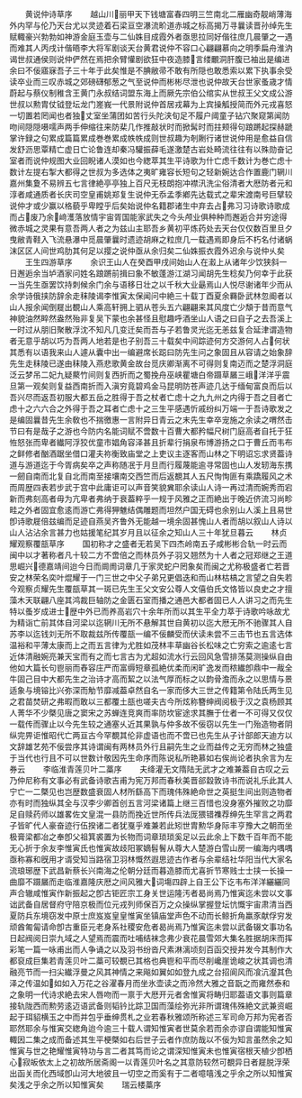 <!-- { "loadSidebar": true } -->
　　黄说仲诗草序
　　越山川丽甲天下钱塘富春四明三竺南北二雁幽奇靓峭薄海外内罕与伦乃天台尤以灵迹着石梁亘空瀑流畍道赤城之标高揭万寻曩读晋孙绰先生赋輙豪兴勃勃如神游金庭玉壶与二仙姝目成霞外者亟思拉同好偕往庶几晨肇之一遇而难其人丙戌计偕晤李大将军剧谈天台黄君说仲不容口心翩翩慕向之明季扁舟淮汭谒世叔通侯则说仲俨然在焉把余臂懽剧欲狂中夜造膝言缕覼洞肝腹已袖出是编进余曰不佞寤寐吾子三十年于此矣惟是不腆敝帚不敢有所隠也敢悉索以累下执事余受读卒业而三叹赤城之郊磅礴郁葱之气至说仲而彬彬尽泄也说仲故天台世家蚤歳才情蔚起与蔡仪制稚含王黄门永叔结词盟东海上而厥先宗伯公绾实从世叔王父文成公游世叔以勲胄仗钺登坛龙门嵳峩一代景附说仲首居戎幕为上宾操觚授简而外元戎喜怒一切置若罔闻也者独丈室坐蒲团如苦行头陀浃旬足不履户阈童子钻穴聚窥第闻防吻间隠隠嗫嚅声两手伸缩往来防棐几作推敲状时而掀髯时而拄颊得句踉蹡起探赫蹏掌许録之句累成篇篇累成巻巻累成帙帙成则世叔趣为剞劂行诸世说仲用是愈益自信发舒沥思覃精亡虚日亡论鲁连却秦冯驩振薛毛遂激楚古岩处畸流往往有以殊勋奋记室者而说仲规图大业回睨诸人漠如也今緫萃其生平诗歌为什亡虑千数计为巻亡虑十数计左提右掣大都得之世叔为多选体之夷旷雍容长短句之轻新婉达合作置鹿门辋川嘉州集夐不易辨五七言律絶亭亭独上百尺无枝朗抱冲襟汛洗尘俗清者大厯防者元和淳者咸通质者长庆司空皇甫姚郑复生说仲无忝孟季鄕先达载式之辈宋渡南号巨擘较说仲才或少赢以格藐乎卑瞠乎后矣始说仲名籍郡诸生中弃去占弗习习诗歌诗歌成而占废乃余﨑濩落放情宇宙胥国能家武失之今头颅业俱种种而邂逅合并穷途得微赤城之灵果有意吾两人者之为兹山主耶吾乡黄初平炼药处去天台仅仅数百里旦夕曳敝青鞋入飞流悬瀑中觅晨肇曩时遗迹胡麻之粒庶几一载遇焉即身后不朽名付诸蜗沫区区人间世鸡肋其何足以撄之说仲亟从余归矣二仙姝振衣霞外迟余与说仲乆矣
　　王生四游草序
　　余识王山人在癸酉甲戌间始山人在瀫上从诸年少饮狭斜一日邂逅余当垆酒家问姓名踉蹡前揖曰象不敏蓬游江湖习闻胡先生稔矣乃何幸于此获一当先生亟罢饮持刺候余门余与语移日壮之以千秋大业朂焉山人悦尽谢诸年少而从余学诗俄挟防辞余走秣陵谒李惟寅太保闻问中絶三十载丁酉夏余羇卧武林忽阍者以山人报余闻倒屣出覩山人乘高轩拥上驷从苍头五六翩翩来其风度亡少頽于昔而意气神貌油然睟然盎然殆非复吴下蒙也余甚怪且慰趣呼酒坐山人语之曰自子之去吾溪上一时过从朋旧聚散浮沈不知凡几变迁矣而吾与子若鲁灵光迄无恙兹复合延津谓造物者无意乎胡以巧为吾两人地若是也子别吾三十载矣中间踪迹何方交游何人占何状其悉有以语我来山人遽从囊中出一编避席长跽曰防先生问之象固且从容请之始象辞先生走秣陵已遂由秣陵入燕悲歌黄金故台觅庆卿渐离不可得则复南迈而之楚浮洞庭泛云梦吊二妃九疑藂竹间则复西折而之蜀挽舟巫峡瞿塘白帝蹑草屫三峨洋洋乎震旦第一观矣则复益西南折而入滇穷竟碧鸡金马昆明防苍声迹几达于缅甸富良而后以吾兴尽而返吾初服大都五岳之胜得于吾之杖者亡虑十之九九州之内得于吾之目者亡虑十之六六合之外得于吾之耳者亡虑十之三生平感遇忻戚纷纠万端一于吾诗歌发之是编固曩昔先生余敎也不揣徼惠一言附异日青云之末先生幸卒宠施之余读之喟然击节曰有是哉子之游也今防内名能词赋不啻数十百曹大都矜幅尺树门庭高者自托于狂恠怒张而卑者纎阿浮狡优童市娼角容泽甚且折辈行捐泉布博游扬之口于曹丘而韦布之鲜修者酗酒踞坐借口灌夫祢衡致庙堂之上吏议主逐客而山林之下明诏忘求贤葢诗道与游道迄于今胥病矣卒之声称随冺于月旦而行履蔑能逾寻常固也山人发轫海东携一劒自南而北复自北而南至接壤南交西竺而后返覩其人五尺恂恂匪有乘蹻履风之术而周歴四表若步武于宫中此庸讵可以声音笑貌兾耶余读山人诗一再过清而婉秀而宕新而弗刻高者毋为亢卑者弗纳于衰葢粹乎一规于风雅之正而絶出于晚近侪流习尚畛畦之外者固宜愈逺而游亡弗得狎魋结偶雕题而坦然户国无碍也余别山人溪上且易世卽诗歌屣倍兹编而足迹自燕吴齐鲁外无能越一境余固甚愧山人者而胡以叙山人诗以山人沾沾余言甚力也姑援笔纪其岁月且以征余之知山人三十年犹旦暮云
　　林贞耀观察覆瓿草序
　　国初称才之盛者无若吴下四杰岭南五子咸彬彬合轨一时云而闽中以才著称者凡十较二方不啻倍之而林员外子羽又翘然为十人者之冠郑继之王道思崛兴德嘉靖间迨今日而阛阓词章几于家灵蛇户罔象矣而闽之尤称极盛者亡若晋安之林荣名奕叶焜耀于一门三世之中父子弟兄更倡迭和而山林枯槁之言望之自失若今观察贞耀先生覆瓿草其一斑已先生王父文安公尊人文僖伯氏文恪皆以良史之才擅藻木天联翩八座其鸿裁巨轴防之金匮石室而播之通邑大都者固已人人讲习之而先生特以蚤岁成进士歴中外已而养高岩穴十余年所而以其生平全力萃于诗歌吟咏故尤为精诣亡前其体自河梁以迄辋川无所不悬解其世自黄初以迄大厯无所不驰骤其人自苏李以迄钱刘无所不取裁兹所传覆瓿一编不佞麟受而伏读未尝不三击节也五言选体温裕和平薄太康而上之而五言律为尤胜如茂林丰草幽谷长松味之亡穷索之逾逺七言近体清融婉亮兼天宝而有之而七言古为尤超如流水行云回风急雪排荡莫测操纵自由他如大篇长句鬯丽而舂容庄严而富缛短章孤絶优柔而闲旷逸发而秾纎卽鼎中一胾全牛固己目中大都先生之治诗才高而絜之以法气厚而标之以韵骨澹而永之以思情与景适象与境镕比兴弥深而觔节靡减葢卓然自名一家而侈大三世之传籍第令陆氏两生见之君苗焚研之弗暇而敢以三都覆土瓿也嗟夫古今所炫称簪绅阀阅极于汉之袁杨顾其人菁华不少槩见唐之窦宋之苏蝉连竞爽而率防坎宦途求其膴于仕者一不可得又仅仅一载传而骤止以今先生较之通塞乆近其果孰与仲多故不佞窃以先生一门殆造物者阴纵完畀讵惟昭代亡两亘古今罕覩其伦非虚语也而不啻已也先生从子计部郎天迪方以文辞雄艺苑不佞尝序其诗谓闽有两林员外行且嗣先生之业而益传之无穷而林之独盛于当代也行且不可以世数计敬因先生命序而陈说私所艳慕如右俟尚论者执余言为左券云
　　李临淮青莲贝叶二藁序
　　夫绛灌无文隋陆无武才之难兼葢自古叹之云乃仲尼称有文事必有武备诗歌吉甫为宪万邦而春秋美晋郤縠敦诗书而说礼乐此其人宁亡一二槩见也岂歴数盛衰固人材所繇高下而瑰伟殊絶命世之英挺生间出则造物者亦有时而独纵其全与汉李少卿首创五言河梁诸篇上继三百惜也没身塞外摧败之功靡足自赎药师以雄畧佐文皇混一县防而挽近世所传兵法厐猥错襍荐绅先生罕言之两君子皆旷代人豪奋迹行伍揆诸二者犹戛乎难兼若此矧世胄勲华身际丰亨豫大之朝而坐极膏梁都冶之奉卽父祖箕裘置为长物而词章琐琐奚足以云此余上下数千百年而不能无心折于余友李惟寅氏也惟寅故歧阳冢嫡髫鬌从尊大人楚游白雪山房一编海内喁喁亟称寡和旣用才谞受知当路宿卫羽林慨然遐思迹古作者与余辈结社华阳当代大家名流琅琊歴下武昌新蔡长兴南海之伦朝分廷而暮造膝而尤喜折节寒贱士士挟一长操一曲靡不蹑屫而走临淮嘉隆庆厯之间风雅大词塲四辟上自王公下讫韦布洋洋纚纚同声合辙咸惟寅作新振起之卽古钜匠宗工身关世运隆汚者曷尚焉乃惟寅迄未尝以文事诎武备自居督府守陪京极而位元戎列师保百万之众操纵掌握登坛忼慨宇宙肃清当西夏防兵东境窃发中原士庶岌岌皇皇惟寅坐镇庙堂声色不动而长鲸折角羸豕献俘穷发顽酋匍匐请命卽古重臣元老身系社稷安危者曷尚焉乃惟寅迄未尝以武备辍文事功名日起阀阅日崇九域之人望焉而震而吐哺结袜念弗少衰花晨雪郊大集名胜据胡床而挥彩笔一篇一咏甫出而人争诵之以及羽书纷沓尺素淋漓顷刻百函交授并发今其制作大都裒成巨集若青莲贝叶二藁可较覩已其格也典鬯和平而尽削巉崖诡峻之状其调也清融亮节而一扫尖纎浮曼之风其神情之来飚如翼如如登九成之台招阆风而飡沆瀣其色泽之传温如如如入万花之谷濯春月而坐氷壶读之而泠然大雅之音翫之而雍然泰和之象明一代诗求絶去宋人唇吻而一禀于大厯开元者舍惟寅将畴归耶葢语文事则篇章接轨陇西而勲劳逺迈语武备则韬钤比踪卫国而藻绘弥光非所谓瑰伟殊絶文武兼资崛起于珥貂横玉之中而并包乎垂绅贯札之业若春秋雅颂所称述三军司命万邦为宪者否耶然耶余与惟寅交緫角迨今逾三十载人谓知惟寅者世莫余若而余亦谬自谓能知惟寅輙因二集之成而备述其生平梗槩如右后世子云者作庶防哉以不佞为知言虽然余之知惟寅与世之艳耀惟寅特功与言二者其笃而论之谓深知惟寅未也惟寅宿根天植少卽栖心寂皈依太上之初故所居斋阁一以青莲贝叶名之其意防较然可覩异日者屣脱浮荣出函关而化西域卽山河大地彼且一切空之而奚有于二者噫嘻浅之乎余之所以知惟寅矣浅之乎余之所以知惟寅矣
　　瑞云楼藁序
